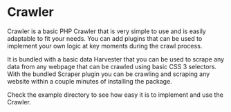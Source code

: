 Crawler
===========
Crawler is a basic PHP Crawler that is very simple to use and is easily adaptable to fit your needs. You can add plugins
that can be used to implement your own logic at key moments during the crawl process.

It is bundled with a basic data Harvester that you can be used to scrape any data from any webpage that can be crawled
using basic CSS 3 selectors. With the bundled Scraper plugin you can be crawling and scraping any website within a couple
minutes of installing the package.

Check the example directory to see how easy it is to implement and use the Crawler.